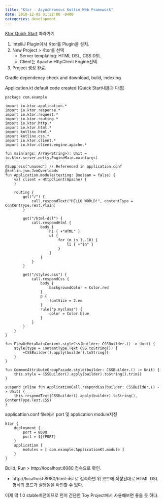```yaml
---
title: "Ktor - Asynchronous Kotlin Web Framework"
date: 2018-12-05 01:22:00 -0400
categories: development
---
```

[Ktor Quick Start](https://ktor.io/quickstart/index.html) 따라가기
1. IntelliJ Plugin에서 Ktor를 Plugin을 설치.
2. New Project > Ktor를 선택
    - Server templating: HTML DSL, CSS DSL
    - Client는 Apache HttpClient Engine선택.
3. Project 생성 완료.

Gradle dependency check and download, build, indexing

Application.kt default code created (Quick Start내용과 다름)
```
package com.example

import io.ktor.application.*
import io.ktor.response.*
import io.ktor.request.*
import io.ktor.routing.*
import io.ktor.http.*
import io.ktor.html.*
import kotlinx.html.*
import kotlinx.css.*
import io.ktor.client.*
import io.ktor.client.engine.apache.*

fun main(args: Array<String>): Unit = io.ktor.server.netty.EngineMain.main(args)

@Suppress("unused") // Referenced in application.conf
@kotlin.jvm.JvmOverloads
fun Application.module(testing: Boolean = false) {
    val client = HttpClient(Apache) {
    }

    routing {
        get("/") {
            call.respondText("HELLO WORLD!", contentType = ContentType.Text.Plain)
        }

        get("/html-dsl") {
            call.respondHtml {
                body {
                    h1 { +"HTML" }
                    ul {
                        for (n in 1..10) {
                            li { +"$n" }
                        }
                    }
                }
            }
        }

        get("/styles.css") {
            call.respondCss {
                body {
                    backgroundColor = Color.red
                }
                p {
                    fontSize = 2.em
                }
                rule("p.myclass") {
                    color = Color.blue
                }
            }
        }
    }
}

fun FlowOrMetaDataContent.styleCss(builder: CSSBuilder.() -> Unit) {
    style(type = ContentType.Text.CSS.toString()) {
        +CSSBuilder().apply(builder).toString()
    }
}

fun CommonAttributeGroupFacade.style(builder: CSSBuilder.() -> Unit) {
    this.style = CSSBuilder().apply(builder).toString().trim()
}

suspend inline fun ApplicationCall.respondCss(builder: CSSBuilder.() -> Unit) {
    this.respondText(CSSBuilder().apply(builder).toString(), ContentType.Text.CSS)
}
```


applicattion.conf file에서 port 및 application module지정
```
ktor {
    deployment {
        port = 8080
        port = ${?PORT}
    }
    application {
        modules = [ com.example.ApplicationKt.module ]
    }
}
```

Build, Run > http://localhost:8080 접속으로 확인.
- http://localhost:8080/html-dsl 로 접속하면 위 코드에 작성된대로 HTML DSL형식의 코드가 실행됨을 확인할 수 있다.

이제 막 1.0 stable버전이므로 먼저 간단한 Toy Project에서 사용해보면 좋을 듯 하다.
